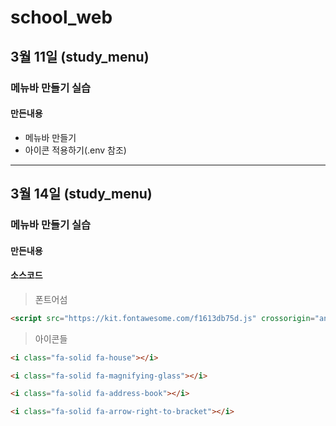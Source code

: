 # school_web

## 3월 11일 (study_menu)
### 메뉴바 만들기 실습

#### 만든내용
- 메뉴바 만들기
- 아이콘 적용하기(.env 참조)

- - -
## 3월 14일 (study_menu)
### 메뉴바 만들기 실습

#### 만든내용


#### 소스코드
> 폰트어섬
```html
<script src="https://kit.fontawesome.com/f1613db75d.js" crossorigin="anonymous"></script>
```

> 아이콘들
```html
<i class="fa-solid fa-house"></i>
```
```html
<i class="fa-solid fa-magnifying-glass"></i>
```
```html
<i class="fa-solid fa-address-book"></i>
```
```html
<i class="fa-solid fa-arrow-right-to-bracket"></i>
```